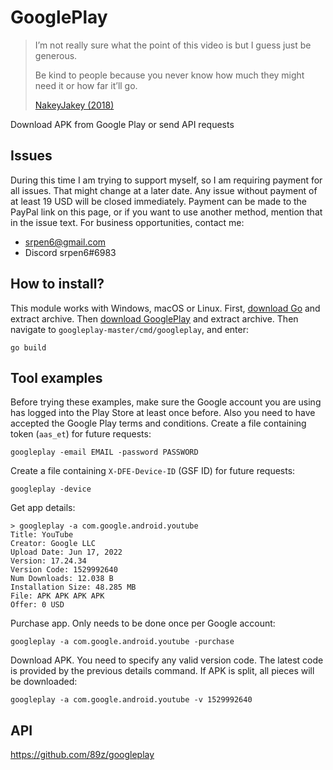 # GooglePlay

> I’m not really sure what the point of this video is but I guess just be
> generous.
>
> Be kind to people because you never know how much they might need it or how
> far it’ll go.
>
> [NakeyJakey (2018)](//youtube.com/watch?v=Cr0UYNKmrUs)

Download APK from Google Play or send API requests

## Issues

During this time I am trying to support myself, so I am requiring payment for
all issues. That might change at a later date. Any issue without payment of at
least 19 USD will be closed immediately. Payment can be made to the PayPal link
on this page, or if you want to use another method, mention that in the issue
text. For business opportunities, contact me:

- srpen6@gmail.com
- Discord srpen6#6983

## How to install?

This module works with Windows, macOS or Linux. First, [download Go][2] and
extract archive. Then [download&nbsp;GooglePlay][3] and extract archive. Then
navigate to `googleplay-master/cmd/googleplay`, and enter:

~~~
go build
~~~

[2]://go.dev/dl
[3]://github.com/89z/googleplay/archive/refs/heads/master.zip

## Tool examples

Before trying these examples, make sure the Google account you are using has
logged into the Play&nbsp;Store at least once before. Also you need to have
accepted the Google Play terms and conditions. Create a file containing token
(`aas_et`) for future requests:

~~~
googleplay -email EMAIL -password PASSWORD
~~~

Create a file containing `X-DFE-Device-ID` (GSF ID) for future requests:

~~~
googleplay -device
~~~

Get app details:

~~~
> googleplay -a com.google.android.youtube
Title: YouTube
Creator: Google LLC
Upload Date: Jun 17, 2022
Version: 17.24.34
Version Code: 1529992640
Num Downloads: 12.038 B
Installation Size: 48.285 MB
File: APK APK APK APK
Offer: 0 USD
~~~

Purchase app. Only needs to be done once per Google account:

~~~
googleplay -a com.google.android.youtube -purchase
~~~

Download APK. You need to specify any valid version code. The latest code is
provided by the previous details command. If APK is split, all pieces will be
downloaded:

~~~
googleplay -a com.google.android.youtube -v 1529992640
~~~

## API

https://github.com/89z/googleplay
